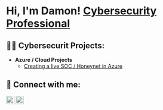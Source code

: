 <h1>Hi, I'm Damon!  <a href="https://www.linkedin.com/in/joshmadakor/">Cybersecurity Professional</a></h1>

<h2>👨‍💻 Cybersecurit Projects:</h2>

- <b>Azure / Cloud Projects</b>
  - [Creating a live SOC / Honeynet in Azure](https://github.com/DameSmith6/Azure-SOC)

<h2> 🤳 Connect with me:</h2>


[<img align="left" alt="JoshMadakor | LinkedIn" width="22px" src="https://cdn.jsdelivr.net/npm/simple-icons@v3/icons/linkedin.svg" />][linkedin]
[<img align="left" alt="JoshMadakor | Instagram" width="22px" src="https://cdn.jsdelivr.net/npm/simple-icons@v3/icons/instagram.svg" />][instagram]


[instagram]: https://www.instagram.com/beyond_dame/
[linkedin]: https://www.linkedin.com/in/damon-smith-5922bb19a/

<!--
**joshmadakor1/joshmadakor1** is a ✨ _special_ ✨ repository because its `README.md` (this file) appears on your GitHub profile.

Here are some ideas to get you started:

- 🔭 I’m currently working on ...
- 🌱 I’m currently learning ...
- 👯 I’m looking to collaborate on ...
- 🤔 I’m looking for help with ...
- 💬 Ask me about ...
- 📫 How to reach me: ...
- 😄 Pronouns: ...
- ⚡ Fun fact: ...
-->
